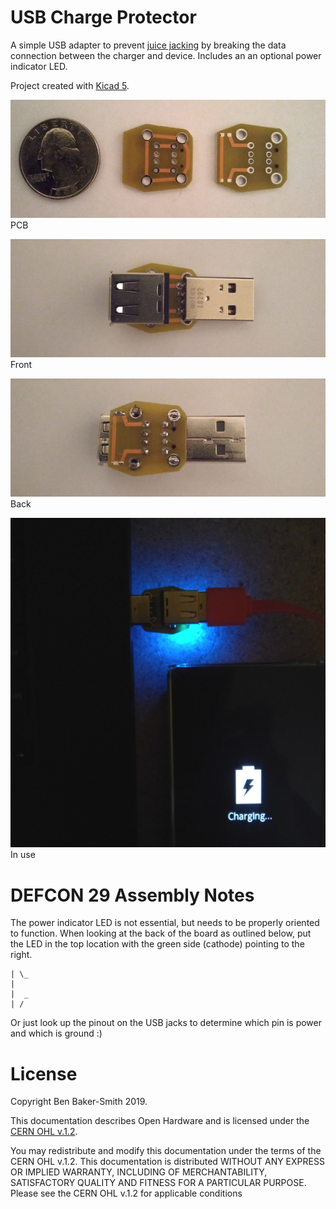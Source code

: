 # USB Charge Protector

A simple USB adapter to prevent [juice jacking](https://en.wikipedia.org/wiki/Juice_jacking)
by breaking the data connection between the charger and device. Includes an
an optional power indicator LED.

Project created with [Kicad 5](http://www.kicad-pcb.org).

![UCP PCB](/images/ucp-pcb.jpg)\
PCB

![UCP front](/images/ucp-front.jpg)\
Front

![UCP PCB](/images/ucp-back.jpg)\
Back

![UCP PCB](/images/ucp-in-use.jpg)\
In use

# DEFCON 29 Assembly Notes

The power indicator LED is not essential, but needs to be properly oriented to function. When looking at the back of the board as outlined below, put the LED in the top location with the green side (cathode) pointing to the right.
```
| \_
|
|  _
| /
```
Or just look up the pinout on the USB jacks to determine which pin is power and which is ground :)

# License

Copyright Ben Baker-Smith 2019.

This documentation describes Open Hardware and is licensed under the
[CERN OHL v.1.2](/LICENSE.TXT).

You may redistribute and modify this documentation under the terms of the
CERN OHL v.1.2. This documentation is distributed
WITHOUT ANY EXPRESS OR IMPLIED WARRANTY, INCLUDING OF
MERCHANTABILITY, SATISFACTORY QUALITY AND FITNESS FOR A
PARTICULAR PURPOSE. Please see the CERN OHL v.1.2 for applicable
conditions

